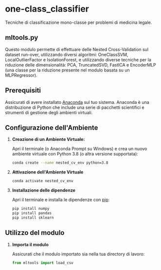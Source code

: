 # one-class_classifier

Tecniche di classificazione mono-classe per problemi di medicina legale.

## mltools.py

Questo modulo permette di effettuare delle Nested Cross-Validation sul dataset run-over, utilizzando diversi algoritmi: OneClassSVM, LocalOutlierFactor e IsolationForest, e utilizzando diverse tecniche per la riduzione delle dimensionalità: PCA, TruncatedSVD, FastICA e EncoderMLP (una classe per la riduzione presente nel modulo basata su un MLPRegressor).

## Prerequisiti

Assicurati di avere installato [Anaconda](https://www.anaconda.com/products/individual) sul tuo sistema. Anaconda è una distribuzione di Python che include una serie di pacchetti scientifici e strumenti di gestione degli ambienti virtuali.

## Configurazione dell'Ambiente

1. **Creazione di un Ambiente Virtuale:**

   Apri il terminale (o Anaconda Prompt su Windows) e crea un nuovo ambiente virtuale con Python 3.8 (o altra versione supportata):

   ```sh
   conda create --name nested_cv_env python=3.8

2. **Attivazione dell'Ambiente Virtuale**

   ```sh
   conda activate nested_cv_env

3. **Installazione delle dipendenze**

   Apri il terminale e installa le dipendenze con [pip](https://pypi.org/project/pip/):

   ```sh
   pip install numpy
   pip install pandas
   pip install sklearn

## Utilizzo del modulo

1. **Importa il modulo**

   Assicurati che il modulo importato sia nella tua directory di lavoro:

   ```python
   from mltools import load_csv
   
